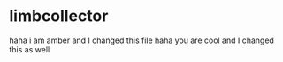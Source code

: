 # limbcollector
haha i am amber and I changed this file
haha you are cool and I changed this as well